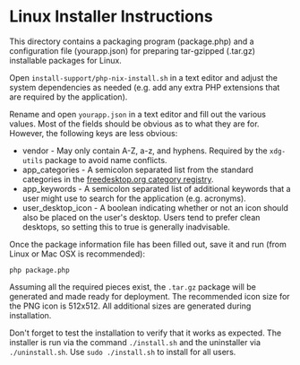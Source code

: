Linux Installer Instructions
============================

This directory contains a packaging program (package.php) and a configuration file (yourapp.json) for preparing tar-gzipped (.tar.gz) installable packages for Linux.

Open `install-support/php-nix-install.sh` in a text editor and adjust the system dependencies as needed (e.g. add any extra PHP extensions that are required by the application).

Rename and open `yourapp.json` in a text editor and fill out the various values.  Most of the fields should be obvious as to what they are for.  However, the following keys are less obvious:

* vendor - May only contain A-Z, a-z, and hyphens.  Required by the `xdg-utils` package to avoid name conflicts.
* app_categories - A semicolon separated list from the standard categories in the [freedesktop.org category registry](https://specifications.freedesktop.org/menu-spec/menu-spec-latest.html#category-registry).
* app_keywords - A semicolon separated list of additional keywords that a user might use to search for the application (e.g. acronyms).
* user_desktop_icon - A boolean indicating whether or not an icon should also be placed on the user's desktop.  Users tend to prefer clean desktops, so setting this to true is generally inadvisable.

Once the package information file has been filled out, save it and run (from Linux or Mac OSX is recommended):

```
php package.php
```

Assuming all the required pieces exist, the `.tar.gz` package will be generated and made ready for deployment.  The recommended icon size for the PNG icon is 512x512.  All additional sizes are generated during installation.

Don't forget to test the installation to verify that it works as expected.  The installer is run via the command `./install.sh` and the uninstaller via `./uninstall.sh`.  Use `sudo ./install.sh` to install for all users.

